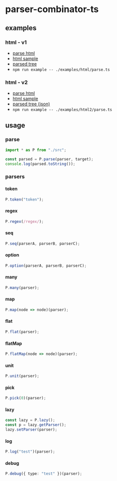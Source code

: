 # parser-combinator-ts

## examples

### html - v1

- [parse html](./examples/html/parse.ts)
- [html sample](./examples/html/sample.html)
- [parsed tree](./examples/html/parsed.txt)
- `npm run example -- ./examples/html/parse.ts`

### html - v2

- [parse html](./examples/html2/parse.ts)
- [html sample](./examples/html2/sample.html)
- [parsed tree (json)](./examples/html2/parsed.json)
- `npm run example -- ./examples/html2/parse.ts`

## usage

### parse

```ts
import * as P from "./src";

const parsed = P.parse(parser, target);
console.log(parsed.toString());
```

### parsers

#### token

```ts
P.token("token");
```

#### regex

```ts
P.regex(/regex/);
```

#### seq

```ts
P.seq(parserA, parserB, parserC);
```

#### option

```ts
P.option(parserA, parserB, parserC);
```

#### many

```ts
P.many(parser);
```

#### map

```ts
P.map(node => node)(parser);
```

#### flat

```ts
P.flat(parser);
```

#### flatMap

```ts
P.flatMap(node => node)(parser);
```

#### unit

```ts
P.unit(parser);
```

#### pick

```ts
P.pick(0)(parser);
```

#### lazy

```ts
const lazy = P.lazy();
const p = lazy.getParser();
lazy.setParser(parser);
```

#### log

```ts
P.log("test")(parser);
```

#### debug

```ts
P.debug({ type: "test" })(parser);
```
